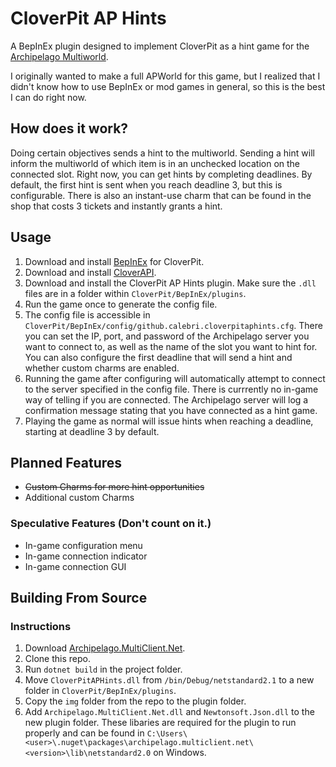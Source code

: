 # CloverPit AP Hints
A BepInEx plugin designed to implement CloverPit as a hint game for the [Archipelago Multiworld](https://archipelago.gg).

I originally wanted to make a full APWorld for this game, but I realized that I didn't know how to use BepInEx or mod games in general, so this is the best I can do right now.

## How does it work?
Doing certain objectives sends a hint to the multiworld. Sending a hint will inform the multiworld of which item is in an unchecked location on the connected slot. Right now, you can get hints by completing deadlines. By default, the first hint is sent when you reach deadline 3, but this is configurable. There is also an instant-use charm that can be found in the shop that costs 3 tickets and instantly grants a hint.

## Usage
1. Download and install [BepInEx](https://thunderstore.io/c/clover-pit/p/BepInEx/BepInExPack/) for CloverPit.
1. Download and install [CloverAPI](https://thunderstore.io/c/clover-pit/p/ModdingAPIs/CloverAPI/).
1. Download and install the CloverPit AP Hints plugin. Make sure the `.dll` files are in a folder within `CloverPit/BepInEx/plugins`.
1. Run the game once to generate the config file.
1. The config file is accessible in `CloverPit/BepInEx/config/github.calebri.cloverpitaphints.cfg`. There you can set the IP, port, and password of the Archipelago server you want to connect to, as well as the name of the slot you want to hint for. You can also configure the first deadline that will send a hint and whether custom charms are enabled.
1. Running the game after configuring will automatically attempt to connect to the server specified in the config file. There is currrently no in-game way of telling if you are connected. The Archipelago server will log a confirmation message stating that you have connected as a hint game.
1. Playing the game as normal will issue hints when reaching a deadline, starting at deadline 3 by default.

## Planned Features
- ~~Custom Charms for more hint opportunities~~
- Additional custom Charms

### Speculative Features (Don't count on it.)
- In-game configuration menu
- In-game connection indicator
- In-game connection GUI

## Building From Source

### Instructions

1. Download [Archipelago.MultiClient.Net](https://www.nuget.org/packages/Archipelago.MultiClient.Net).
1. Clone this repo.
1. Run `dotnet build` in the project folder.
1. Move `CloverPitAPHints.dll` from `/bin/Debug/netstandard2.1` to a new folder in `CloverPit/BepInEx/plugins`.
1. Copy the `img` folder from the repo to the plugin folder.
1. Add `Archipelago.MultiClient.Net.dll` and `Newtonsoft.Json.dll` to the new plugin folder. These libaries are required for the plugin to run properly and can be found in `C:\Users\<user>\.nuget\packages\archipelago.multiclient.net\<version>\lib\netstandard2.0` on Windows.